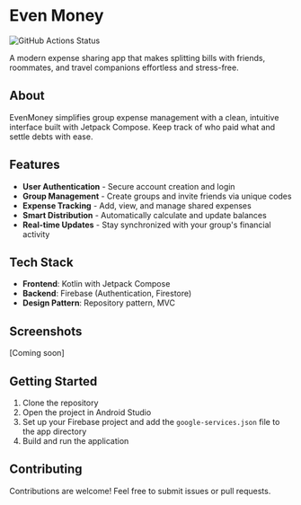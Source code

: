 # Even Money

![GitHub Actions Status](https://github.com/HabelJonas/even-money/actions/workflows/android.yml/badge.svg)

A modern expense sharing app that makes splitting bills with friends, roommates, and travel companions effortless and stress-free.

## About

EvenMoney simplifies group expense management with a clean, intuitive interface built with Jetpack Compose. Keep track of who paid what and settle debts with ease.

## Features

- **User Authentication** - Secure account creation and login
- **Group Management** - Create groups and invite friends via unique codes
- **Expense Tracking** - Add, view, and manage shared expenses
- **Smart Distribution** - Automatically calculate and update balances
- **Real-time Updates** - Stay synchronized with your group's financial activity

## Tech Stack

- **Frontend**: Kotlin with Jetpack Compose
- **Backend**: Firebase (Authentication, Firestore)
- **Design Pattern**: Repository pattern, MVC 

## Screenshots

[Coming soon]

## Getting Started

1. Clone the repository
2. Open the project in Android Studio
3. Set up your Firebase project and add the `google-services.json` file to the app directory
4. Build and run the application

## Contributing

Contributions are welcome! Feel free to submit issues or pull requests.
